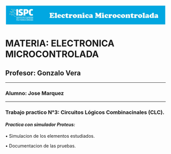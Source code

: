 ![alt text](<../../Recursos/Visual/Logo EM.png>)

# MATERIA: ELECTRONICA MICROCONTROLADA
## Profesor: Gonzalo Vera
___
### Alumno: Jose Marquez
___

### **Trabajo practico N°3: Circuitos Lógicos Combinacinales (CLC).**


#### ***Practica con simulador Proteus:***  


• Simulacion de los elementos estudiados.  

• Documentacion de las pruebas.
